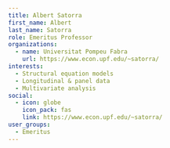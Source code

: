 ```yaml
---
title: Albert Satorra
first_name: Albert
last_name: Satorra
role: Emeritus Professor
organizations:
  - name: Universitat Pompeu Fabra
    url: https://www.econ.upf.edu/~satorra/
interests:
  - Structural equation models
  - Longitudinal & panel data
  - Multivariate analysis
social:
  - icon: globe
    icon_pack: fas
    link: https://www.econ.upf.edu/~satorra/
user_groups:
  - Emeritus
---
```

